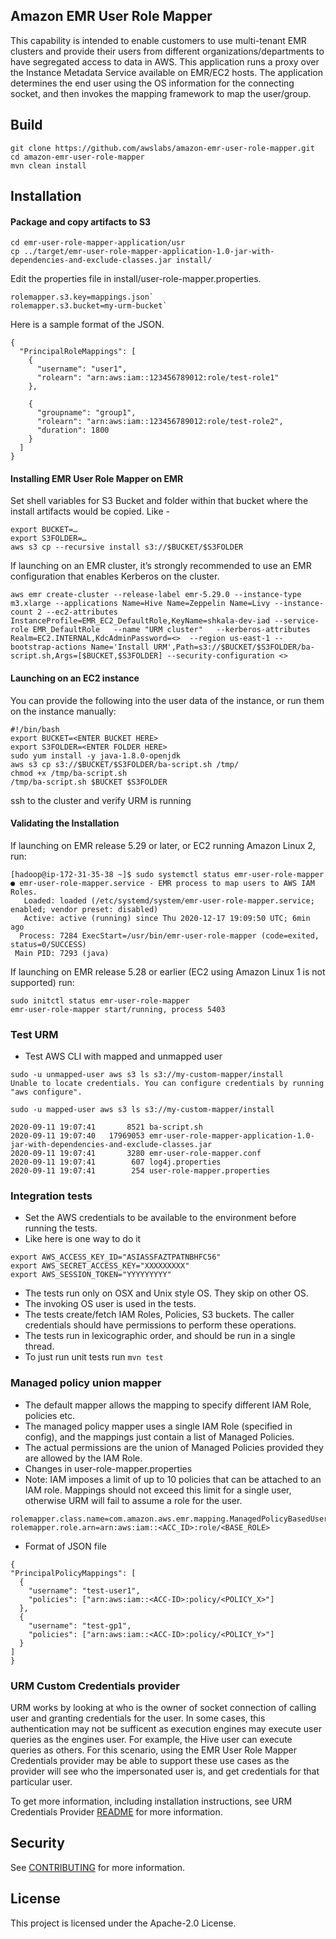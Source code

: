 ## Amazon EMR User Role Mapper

This capability is intended to enable customers to use multi-tenant EMR clusters and provide their users from different organizations/departments to have segregated access to data in AWS. This application runs a proxy over the Instance Metadata Service available on EMR/EC2 hosts. The application determines the end user using the OS information for the connecting socket, and then invokes the mapping framework to map the user/group.

## Build

```
git clone https://github.com/awslabs/amazon-emr-user-role-mapper.git
cd amazon-emr-user-role-mapper 
mvn clean install
```

## Installation

#### Package and copy artifacts to S3
```
cd emr-user-role-mapper-application/usr
cp ../target/emr-user-role-mapper-application-1.0-jar-with-dependencies-and-exclude-classes.jar install/
```

Edit the properties file in install/user-role-mapper.properties. 
 
```
rolemapper.s3.key=mappings.json`
rolemapper.s3.bucket=my-urm-bucket`
```

Here is a sample format of the JSON.

```
{
  "PrincipalRoleMappings": [
    {
      "username": "user1",
      "rolearn": "arn:aws:iam::123456789012:role/test-role1"
    },
   
    {
      "groupname": "group1",
      "rolearn": "arn:aws:iam::123456789012:role/test-role2",
      "duration": 1800
    }
  ]
}
```

#### Installing EMR User Role Mapper on EMR

Set shell variables for S3 Bucket and folder within that bucket where the install artifacts would be copied. Like -
```
export BUCKET=…
export S3FOLDER=…
aws s3 cp --recursive install s3://$BUCKET/$S3FOLDER
```

If launching on an EMR cluster, it’s strongly recommended to use an EMR configuration that enables Kerberos on the cluster. 

```
aws emr create-cluster --release-label emr-5.29.0 --instance-type m3.xlarge --applications Name=Hive Name=Zeppelin Name=Livy --instance-count 2 --ec2-attributes InstanceProfile=EMR_EC2_DefaultRole,KeyName=shkala-dev-iad --service-role EMR_DefaultRole   --name "URM cluster"   --kerberos-attributes Realm=EC2.INTERNAL,KdcAdminPassword=<>  --region us-east-1 --bootstrap-actions Name='Install URM',Path=s3://$BUCKET/$S3FOLDER/ba-script.sh,Args=[$BUCKET,$S3FOLDER] --security-configuration <>
```

#### Launching on an EC2 instance

You can provide the following into the user data of the instance, or run them on the instance manually:

```
#!/bin/bash
export BUCKET=<ENTER BUCKET HERE>
export S3FOLDER=<ENTER FOLDER HERE>
sudo yum install -y java-1.8.0-openjdk
aws s3 cp s3://$BUCKET/$S3FOLDER/ba-script.sh /tmp/
chmod +x /tmp/ba-script.sh
/tmp/ba-script.sh $BUCKET $S3FOLDER
```

ssh to the cluster and verify URM is running

#### Validating the Installation

If launching on EMR release 5.29 or later, or EC2 running Amazon Linux 2, run:

```
[hadoop@ip-172-31-35-38 ~]$ sudo systemctl status emr-user-role-mapper
● emr-user-role-mapper.service - EMR process to map users to AWS IAM Roles.
   Loaded: loaded (/etc/systemd/system/emr-user-role-mapper.service; enabled; vendor preset: disabled)
   Active: active (running) since Thu 2020-12-17 19:09:50 UTC; 6min ago
  Process: 7284 ExecStart=/usr/bin/emr-user-role-mapper (code=exited, status=0/SUCCESS)
 Main PID: 7293 (java)
```

If launching on EMR release 5.28 or earlier (EC2 using Amazon Linux 1 is not supported) run:

```
sudo initctl status emr-user-role-mapper
emr-user-role-mapper start/running, process 5403
```

### Test URM
- Test AWS CLI with mapped and unmapped user

```		
sudo -u unmapped-user aws s3 ls s3://my-custom-mapper/install
Unable to locate credentials. You can configure credentials by running "aws configure".
		
sudo -u mapped-user aws s3 ls s3://my-custom-mapper/install

2020-09-11 19:07:41       8521 ba-script.sh
2020-09-11 19:07:40   17969053 emr-user-role-mapper-application-1.0-jar-with-dependencies-and-exclude-classes.jar
2020-09-11 19:07:41       3280 emr-user-role-mapper.conf
2020-09-11 19:07:41        607 log4j.properties
2020-09-11 19:07:41        254 user-role-mapper.properties
```

### Integration tests
- Set the AWS credentials to be available to the environment before running the tests.
- Like here is one way to do it

```
export AWS_ACCESS_KEY_ID="ASIASSFAZTPATNBHFC56"
export AWS_SECRET_ACCESS_KEY="XXXXXXXXX"
export AWS_SESSION_TOKEN="YYYYYYYYY"
```
- The tests run only on OSX and Unix style OS. They skip on other OS.
- The invoking OS user is used in the tests.
- The tests create/fetch IAM Roles, Policies, S3 buckets. The caller credentials should have
permissions to perform these operations.
- The tests run in lexicographic order, and should be run in a single thread.
- To just run unit tests run `mvn test`

### Managed policy union mapper
- The default mapper allows the mapping to specify different IAM Role, policies etc.
- The managed policy mapper uses a single IAM Role (specified in config), and the mappings
just contain a list of Managed Policies.
- The actual permissions are the union of Managed Policies provided they are allowed by the IAM Role.
- Changes in user-role-mapper.properties
- Note: IAM imposes a limit of up to 10 policies that can be attached to an IAM role. Mappings should not exceed this limit for a single user, otherwise URM will fail to assume a role for the user.

```
rolemapper.class.name=com.amazon.aws.emr.mapping.ManagedPolicyBasedUserRoleMapperImpl
rolemapper.role.arn=arn:aws:iam::<ACC_ID>:role/<BASE_ROLE>
```
- Format of JSON file

```
{
"PrincipalPolicyMappings": [
  {
    "username": "test-user1",
    "policies": ["arn:aws:iam::<ACC-ID>:policy/<POLICY_X>"]
  },
  {
    "username": "test-gp1",
    "policies": ["arn:aws:iam::<ACC-ID>:policy/<POLICY_Y>"]
  }
]
}
```

### URM Custom Credentials provider

URM works by looking at who is the owner of socket connection of calling user and granting credentials for the user. In some cases, this authentication may not be sufficent as execution engines may execute user queries as the engines user. For example, the Hive user can execute queries as others. For this scenario, using the EMR User Role Mapper Credentials provider may be able to support these use cases as the provider will see who the impersonated user is, and get credentials for that particular user. 

To get more information, including installation instructions, see URM Credentials Provider [README](emr-user-role-mapper-credentials-provider/README.md) for more information.

## Security

See [CONTRIBUTING](CONTRIBUTING.md#security-issue-notifications) for more information.

## License

This project is licensed under the Apache-2.0 License.

